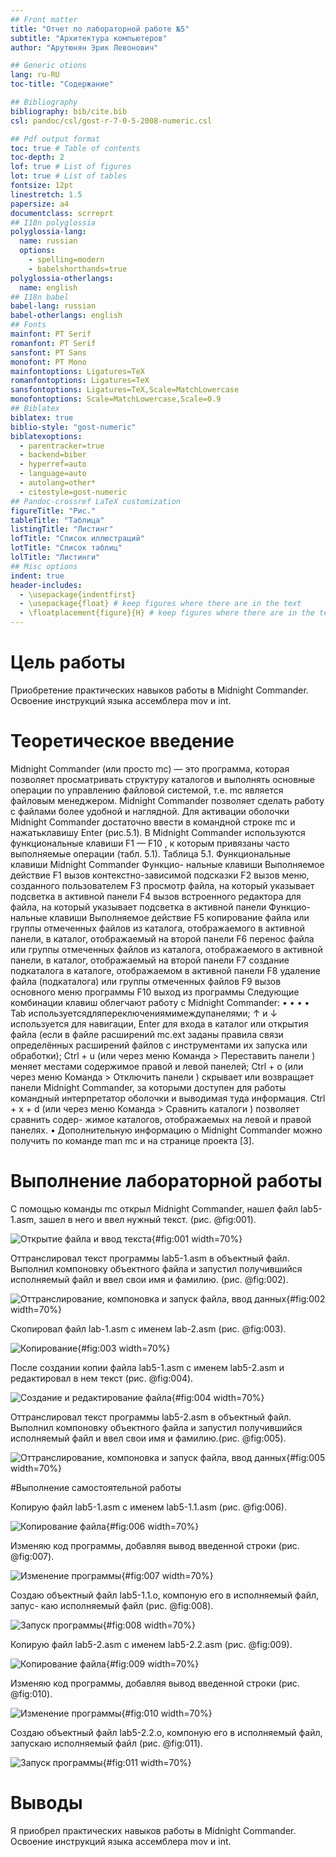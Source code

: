 ```yaml
---
## Front matter
title: "Отчет по лабораторной работе №5"
subtitle: "Архитектура компьютеров"
author: "Арутюнян Эрик Левонович"

## Generic otions
lang: ru-RU
toc-title: "Содержание"

## Bibliography
bibliography: bib/cite.bib
csl: pandoc/csl/gost-r-7-0-5-2008-numeric.csl

## Pdf output format
toc: true # Table of contents
toc-depth: 2
lof: true # List of figures
lot: true # List of tables
fontsize: 12pt
linestretch: 1.5
papersize: a4
documentclass: scrreprt
## I18n polyglossia
polyglossia-lang:
  name: russian
  options:
	- spelling=modern
	- babelshorthands=true
polyglossia-otherlangs:
  name: english
## I18n babel
babel-lang: russian
babel-otherlangs: english
## Fonts
mainfont: PT Serif
romanfont: PT Serif
sansfont: PT Sans
monofont: PT Mono
mainfontoptions: Ligatures=TeX
romanfontoptions: Ligatures=TeX
sansfontoptions: Ligatures=TeX,Scale=MatchLowercase
monofontoptions: Scale=MatchLowercase,Scale=0.9
## Biblatex
biblatex: true
biblio-style: "gost-numeric"
biblatexoptions:
  - parentracker=true
  - backend=biber
  - hyperref=auto
  - language=auto
  - autolang=other*
  - citestyle=gost-numeric
## Pandoc-crossref LaTeX customization
figureTitle: "Рис."
tableTitle: "Таблица"
listingTitle: "Листинг"
lofTitle: "Список иллюстраций"
lotTitle: "Список таблиц"
lolTitle: "Листинги"
## Misc options
indent: true
header-includes:
  - \usepackage{indentfirst}
  - \usepackage{float} # keep figures where there are in the text
  - \floatplacement{figure}{H} # keep figures where there are in the text
---
```


# Цель работы

Приобретение практических навыков работы в Midnight Commander. Освоение инструкций языка ассемблера mov и int.



# Теоретическое введение

Midnight Commander (или просто mc) — это программа, которая позволяет просматривать структуру каталогов и выполнять основные операции по управлению файловой системой, т.е. mc является файловым менеджером. Midnight Commander позволяет сделать работу с файлами более удобной и наглядной.
Для активации оболочки Midnight Commander достаточно ввести в командной строке mc и нажатьклавишу Enter (рис.5.1).
В Midnight Commander используются функциональные клавиши F1 — F10 , к которым привязаны часто выполняемые операции (табл. 5.1).
Таблица 5.1. Функциональные клавиши Midnight Commander
Функцио-
нальные
клавиши Выполняемое действие
F1 вызов контекстно-зависимой подсказки
F2 вызов меню, созданного пользователем
F3 просмотр файла, на который указывает подсветка в активной панели
F4 вызов встроенного редактора для файла, на который указывает подсветка в активной панели
Функцио- нальные клавиши
Выполняемое действие
 F5 копирование файла или группы отмеченных файлов из каталога, отображаемого в активной панели, в каталог, отображаемый на второй панели
F6 перенос файла или группы отмеченных файлов из каталога, отображаемого в активной панели, в каталог, отображаемый на второй панели
F7 создание подкаталога в каталоге, отображаемом в активной панели
F8 удаление файла (подкаталога) или группы отмеченных файлов
F9 вызов основного меню программы
F10 выход из программы
Следующие комбинации клавиш облегчают работу с Midnight Commander:
 • •
• •
Tab используетсядляпереключениямимеждупанелями;
↑ и ↓ используется для навигации, Enter для входа в каталог или открытия файла
(если в файле расширений mc.ext заданы правила связи определённых расширений файлов с инструментами их запуска или обработки);
Ctrl + u (или через меню Команда > Переставить панели ) меняет местами содержимое правой и левой панелей;
Ctrl + o (или через меню Команда > Отключить панели ) скрывает или возвращает панели Midnight Commander, за которыми доступен для работы командный интерпретатор оболочки и выводимая туда информация.
      Ctrl + x + d (или через меню Команда > Сравнить каталоги ) позволяет сравнить содер- жимое каталогов, отображаемых на левой и правой панелях.
•
Дополнительную информацию о Midnight Commander можно получить по команде man
mc и на странице проекта [3].

# Выполнение лабораторной работы

С помощью команды mc открыл Midnight Commander, нашел файл lab5-1.asm, зашел в него и ввел нужный текст. (рис. @fig:001).

![Открытие файла и ввод текста](image/1.png){#fig:001 width=70%}

Оттранслировал текст программы lab5-1.asm в объектный файл. Выполнил компоновку объектного файла и запустил получившийся исполняемый файл и ввел свои имя и фамилию. (рис. @fig:002).

![Оттранслирование, компоновка и запуск файла, ввод данных](image/2.png){#fig:002 width=70%}

 Cкопировал файл  lab-1.asm с именем  lab-2.asm (рис. @fig:003).

![Копирование](image/3.png){#fig:003 width=70%}

После создании копии файла lab5-1.asm с именем lab5-2.asm и редактировал в нем текст (рис. @fig:004).

![Создание и редактирование файла](image/4.png){#fig:004 width=70%}

Оттранслировал текст программы lab5-2.asm в объектный файл. Выполнил компоновку объектного файла и запустил получившийся исполняемый файл и ввел свои имя и фамилию.(рис. @fig:005).

![Оттранслирование, компоновка и запуск файла, ввод данных](image/5.png){#fig:005 width=70%}

#Выполнение самостоятельной работы


Копирую файл lab5-1.asm с именем lab5-1.1.asm (рис. @fig:006).

![Копирование файла](image/6.png){#fig:006 width=70%}

Изменяю код программы, добавляя вывод введенной строки (рис. @fig:007).

![Изменение программы](image/7.png){#fig:007 width=70%}

Создаю объектный файл lab5-1.1.o, компоную его в исполняемый файл, запус- каю исполняемый файл (рис. @fig:008).

![Запуск программы](image/8.png){#fig:008 width=70%}

Копирую файл lab5-2.asm с именем lab5-2.2.asm (рис. @fig:009).

![Копирование файла](image/9.png){#fig:009 width=70%}

Изменяю код программы, добавляя вывод введенной строки (рис. @fig:010).

![Изменение программы](image/10.png){#fig:010 width=70%}

Создаю объектный файл lab5-2.2.o, компоную его в исполняемый файл, запускаю исполняемый файл (рис. @fig:011).

![Запуск программы](image/11.png){#fig:011 width=70%}
# Выводы

Я приобрел практических навыков работы в Midnight Commander. Освоение инструкций языка ассемблера mov и int.



